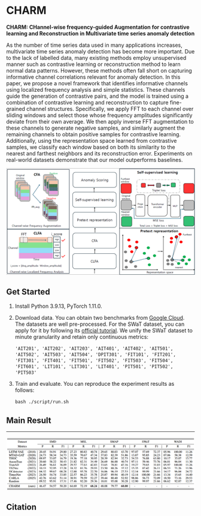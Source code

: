 # CHARM

**CHARM: CHannel-wise frequency-guided Augmentation for contrastive learning and Reconstruction in Multivariate time series anomaly detection**

As the number of time series data used in many applications increases, multivariate time series anomaly detection has become more important. Due to the lack of labelled data, many existing methods employ unsupervised manner such as contrastive learning or reconstruction method to learn normal data patterns. However, these methods often fall short on capturing informative channel correlations relevant for anomaly detection. In this paper, we propose a novel framework that identifies informative channels using localized frequency analysis and simple statistics. These channels guide the generation of contrastive pairs, and the model is trained using a combination of contrastive learning and reconstruction to capture fine-grained channel structures. Specifically, we apply FFT to each channel over sliding windows and select those whose frequency amplitudes significantly deviate from their own average. We then apply inverse FFT augmentation to these channels to generate negative samples, and similarly augment the remaining channels to obtain positive samples for contrastive learning. Additionally, using the representation space learned from contrastive samples, we classify each window based on both its similarity to the nearest and farthest neighbors and its reconstruction error. Experiments on real-world datasets demonstrate that our model outperforms baselines.

![](./img/architecture.png)

## 	Get Started

1. Install Python 3.9.13, PyTorch 1.11.0.

2. Download data. You can obtain two benchmarks from [Google Cloud](https://drive.google.com/drive/folders/1UJ6SGfb6h-9R0L18FLDXpISKh1nhaqWA?usp=sharing). The datasets are well pre-processed. For the SWaT dataset, you can apply for it by following its [official tutorial](https://itrust.sutd.edu.sg/itrust-labs_datasets/dataset_info/). We unify the SWaT dataset to minute granularity and retain only continuous metrics:

   ```
   'AIT201', 'AIT202', 'AIT203', 'AIT401', 'AIT402', 'AIT501',
   'AIT502', 'AIT503', 'AIT504', 'DPIT301', 'FIT101', 'FIT201',
   'FIT301', 'FIT401', 'FIT501', 'FIT502', 'FIT503', 'FIT504',
   'FIT601', 'LIT101', 'LIT301', 'LIT401', 'PIT501', 'PIT502',
   'PIT503'
   ```

3. Train and evaluate. You can reproduce the experiment results as follows:

   ```shell
   bash ./script/run.sh
   ```

## Main Result

---------------------

![](./img/result.png)

## Citation

<!-- If you find this repo or our work useful for your research, please consider citing the paper:

```tex
@inproceedings{,
  author    = {Chengsen Wang and Zirui Zhuang and Qi Qi and Jingyu Wang and Xingyu Wang and Haifeng Sun and Jianxin Liao},
  title     = {Drift doesn't matter: Dynamic decomposition with diffusion reconstruction for unstable multivariate time series anomaly detection},
  booktitle = {Neural Information Processing Systems},
  year      = {2023},
}
``` -->

<!-- ## Contact

If you have any question, please contact [jaehyeop.hong@inha.edu](jaehyeop.hong@inha.edu). -->